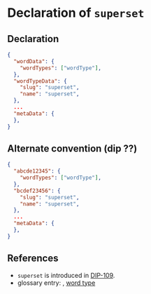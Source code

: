 # Declaration of `superset`

## Declaration

```json
{
  "wordData": {
    "wordTypes": ["wordType"],
  },
  "wordTypeData": {
    "slug": "superset",
    "name": "superset",
  },
  ...
  "metaData": {
  },
}
```

## Alternate convention (dip ??)

```json
{
  "abcde12345": {
    "wordTypes": ["wordType"],
  },
  "bcdef23456": {
    "slug": "superset",
    "name": "superset",
  },
  ...
  "metaData": {
  },
}
```

## References

- `superset` is introduced in [DIP-109](../109.md).
- glossary entry: [](../../../glossary/superset.md), [word type](../../../glossary/wordType.md)
